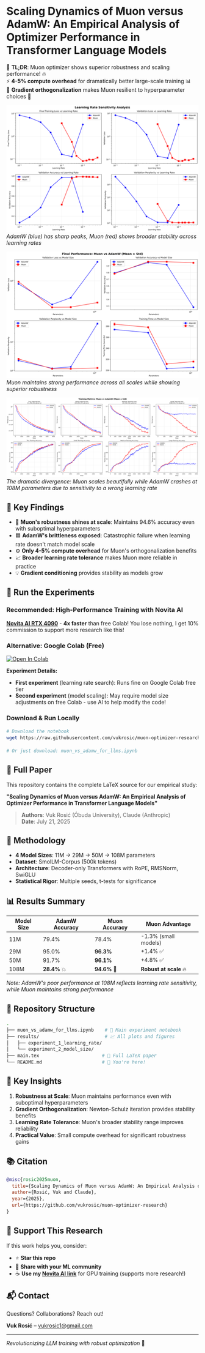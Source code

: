 # Scaling Dynamics of Muon versus AdamW: An Empirical Analysis of Optimizer Performance in Transformer Language Models

🚀 **TL;DR**: Muon optimizer shows superior robustness and scaling performance! 🔥  
⚡ **4-5% compute overhead** for dramatically better large-scale training 📊  
🧠 **Gradient orthogonalization** makes Muon resilient to hyperparameter choices 🎯  

![Learning Rate Sensitivity Analysis](results/experiment_1_learning_rate/lr_sensitivity_analysis.png)
*AdamW (blue) has sharp peaks, Muon (red) shows broader stability across learning rates*

![Performance Scaling Comparison](results/experiment_2_model_size/final_performance_comparison.png)  
*Muon maintains strong performance across all scales while showing superior robustness*

![Training Dynamics](results/experiment_2_model_size/training_curves_with_uncertainty.png)
*The dramatic divergence: Muon scales beautifully while AdamW crashes at 108M parameters due to sensitivity to a wrong learning rate*

## 🎯 Key Findings

- 🔴 **Muon's robustness shines at scale**: Maintains 94.6% accuracy even with suboptimal hyperparameters
- 🟦 **AdamW's brittleness exposed**: Catastrophic failure when learning rate doesn't match model scale  
- ⚙️ **Only 4-5% compute overhead** for Muon's orthogonalization benefits
- 📈 **Broader learning rate tolerance** makes Muon more reliable in practice
- 💡 **Gradient conditioning** provides stability as models grow

## 🚀 Run the Experiments

### Recommended: High-Performance Training with Novita AI
[**Novita AI RTX 4090**](https://novita.ai/?ref=mjqyndm&utm_source=affiliate) - **4x faster** than free Colab! You lose nothing, I get 10% commission to support more research like this! 

### Alternative: Google Colab (Free)
[![Open In Colab](https://colab.research.google.com/assets/colab-badge.svg)](https://colab.research.google.com/github/vukrosic/muon-optimizer-research/blob/main/muon_vs_adamw_for_llms.ipynb)

**Experiment Details:**
- **First experiment** (learning rate search): Runs fine on Google Colab free tier
- **Second experiment** (model scaling): May require model size adjustments on free Colab - use AI to help modify the code!

### Download & Run Locally
```bash
# Download the notebook
wget https://raw.githubusercontent.com/vukrosic/muon-optimizer-research/main/muon_vs_adamw_for_llms.ipynb

# Or just download: muon_vs_adamw_for_llms.ipynb
```

## 📄 Full Paper

This repository contains the complete LaTeX source for our empirical study:

**"Scaling Dynamics of Muon versus AdamW: An Empirical Analysis of Optimizer Performance in Transformer Language Models"**

> **Authors**: Vuk Rosić (Óbuda University), Claude (Anthropic)  
> **Date**: July 21, 2025

## 🧪 Methodology

- **4 Model Sizes**: 11M → 29M → 50M → 108M parameters
- **Dataset**: SmolLM-Corpus (500k tokens)
- **Architecture**: Decoder-only Transformers with RoPE, RMSNorm, SwiGLU
- **Statistical Rigor**: Multiple seeds, t-tests for significance

## 📊 Results Summary

| Model Size | AdamW Accuracy | Muon Accuracy | Muon Advantage |
|------------|---------------|---------------|----------------|
| 11M        | 79.4%         | 78.4%         | -1.3% (small models) |
| 29M        | 95.0%         | **96.3%**     | +1.4% ✅    |
| 50M        | 91.7%         | **96.1%**     | +4.8% ✅    |
| 108M       | **28.4%** 💥  | **94.6%** 🚀  | **Robust at scale** 🔥 |

*Note: AdamW's poor performance at 108M reflects learning rate sensitivity, while Muon maintains strong performance*

## 📂 Repository Structure

```bash
.
├── muon_vs_adamw_for_llms.ipynb    # 🚀 Main experiment notebook
├── results/                        # 📈 All plots and figures
│   ├── experiment_1_learning_rate/
│   └── experiment_2_model_size/
├── main.tex                       # 📄 Full LaTeX paper
└── README.md                      # 📖 You're here!
```

## 🔬 Key Insights

1. **Robustness at Scale**: Muon maintains performance even with suboptimal hyperparameters
2. **Gradient Orthogonalization**: Newton-Schulz iteration provides stability benefits
3. **Learning Rate Tolerance**: Muon's broader stability range improves reliability
4. **Practical Value**: Small compute overhead for significant robustness gains

## 📚 Citation

```bibtex
@misc{rosic2025muon,
  title={Scaling Dynamics of Muon versus AdamW: An Empirical Analysis of Optimizer Performance in Transformer Language Models},
  author={Rosić, Vuk and Claude},
  year={2025},
  url={https://github.com/vukrosic/muon-optimizer-research}
}
```

## 🤝 Support This Research

If this work helps you, consider:
- ⭐ **Star this repo**
- 🔄 **Share with your ML community** 
- ☕ **Use my [Novita AI link](https://novita.ai/?ref=mjqyndm&utm_source=affiliate)** for GPU training (supports more research!)

## 📬 Contact

Questions? Collaborations? Reach out!

**Vuk Rosić** – [vukrosic1@gmail.com](mailto:vukrosic1@gmail.com)

---
*Revolutionizing LLM training with robust optimization* 🚀